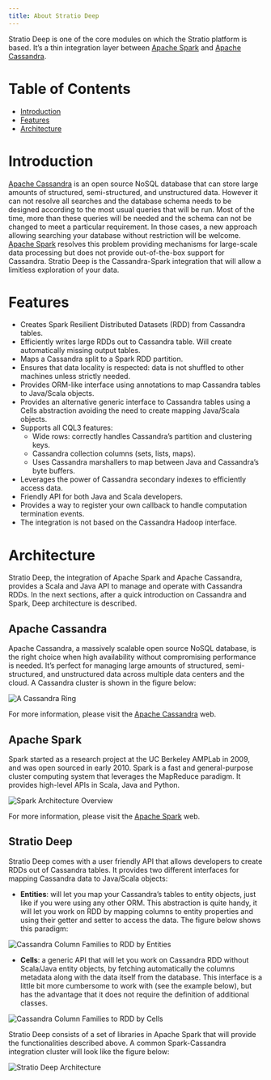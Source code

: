 ```yaml
---
title: About Stratio Deep
---
```


Stratio Deep is one of the core modules on which the Stratio platform is based. It’s a thin integration layer between 
[Apache Spark](http://spark.apache.org "Apache Spark project website") and 
[Apache Cassandra](http://cassandra.apache.org "Apache Cassandra project website").

Table of Contents
=================

-   [Introduction](#introduction)
-   [Features](#features)
-   [Architecture](#architecture)

Introduction
============

[Apache Cassandra](http://cassandra.apache.org "Cassandra project website") is an open source NoSQL database that 
can store large amounts of structured, semi-structured, and unstructured data. However it can not resolve all 
searches and the database schema needs to be designed according to the most usual queries that will be run. Most 
of the time, more than these queries will be needed and the schema can not be changed to meet a particular 
requirement. In those cases, a new approach allowing searching your database without restriction will be welcome. 
[Apache Spark](http://spark.apache.org "Apache Spark project website") resolves this problem providing mechanisms 
for large-scale data processing but does not provide out-of-the-box support for Cassandra. Stratio Deep is the 
Cassandra-Spark integration that will allow a limitless exploration of your data.

Features
========

-   Creates Spark Resilient Distributed Datasets (RDD) from Cassandra tables.
-   Efficiently writes large RDDs out to Cassandra table. Will create automatically missing output tables.
-   Maps a Cassandra split to a Spark RDD partition.
-   Ensures that data locality is respected: data is not shuffled to other machines unless strictly needed.
-   Provides ORM-like interface using annotations to map Cassandra tables to Java/Scala objects.
-   Provides an alternative generic interface to Cassandra tables using a Cells abstraction avoiding the need to create mapping Java/Scala objects.
-   Supports all CQL3 features:
    -   Wide rows: correctly handles Cassandra’s partition and clustering keys.
    -   Cassandra collection columns (sets, lists, maps).
    -   Uses Cassandra marshallers to map between Java and Cassandra’s byte buffers.
-   Leverages the power of Cassandra secondary indexes to efficiently access data.
-   Friendly API for both Java and Scala developers.
-   Provides a way to register your own callback to handle computation termination events.
-   The integration is not based on the Cassandra Hadoop interface.

Architecture
============

Stratio Deep, the integration of Apache Spark and Apache Cassandra, provides a Scala and Java API to manage and 
operate with Cassandra RDDs. In the next sections, after a quick introduction on Cassandra and Spark, Deep architecture 
is described.

Apache Cassandra
----------------

Apache Cassandra, a massively scalable open source NoSQL database, is the right choice when high availability without 
compromising performance is needed. It’s perfect for managing large amounts of structured, semi-structured, and unstructured 
data across multiple data centers and the cloud. A Cassandra cluster is shown in the figure below:

![A Cassandra Ring](images/about-cassandra-ring.png)

For more information, please visit the [Apache Cassandra](http://cassandra.apache.org/) web.

Apache Spark
------------

Spark started as a research project at the UC Berkeley AMPLab in 2009, and was open sourced in early 2010. Spark is 
a fast and general-purpose cluster computing system that leverages the MapReduce paradigm. It provides high-level 
APIs in Scala, Java and Python.

![Spark Architecture Overview](images/about-spark-architecture.png)

For more information, please visit the [Apache Spark](http://spark.apache.org/) web.

Stratio Deep
------------

Stratio Deep comes with a user friendly API that allows developers to create RDDs out of Cassandra tables. 
It provides two different interfaces for mapping Cassandra data to Java/Scala objects:

-   **Entities**: will let you map your Cassandra’s tables to entity objects, just like if you were using any other ORM. This abstraction is quite handy, it will let you work on RDD by mapping columns to entity properties and using their getter and setter to access the data. The figure below shows this paradigm:

![Cassandra Column Families to RDD by Entities](images/about-cassandra-entities.png "Cassandra Column Families to RDD by Entities")


-   **Cells**: a generic API that will let you work on Cassandra RDD without Scala/Java entity objects, by fetching automatically the columns metadata along with the data itself from the database. This interface is a little bit more cumbersome to work with (see the example below), but has the advantage that it does not require the definition of additional classes.

![Cassandra Column Families to RDD by Cells](images/about-cassandra-cells.png "Cassandra Column Families to RDD by Cells")


Stratio Deep consists of a set of libraries in Apache Spark that will provide the functionalities described above. A common Spark-Cassandra integration cluster will look like the figure below:

![Stratio Deep Architecture](images/about-architecture.png)

